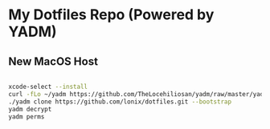 # My Dotfiles Repo (Powered by YADM)


## New MacOS Host

```BASH

xcode-select --install
curl -fLo ~/yadm https://github.com/TheLocehiliosan/yadm/raw/master/yadm && chmod a+x ~/yadm
./yadm clone https://github.com/lonix/dotfiles.git --bootstrap
yadm decrypt
yadm perms

```

